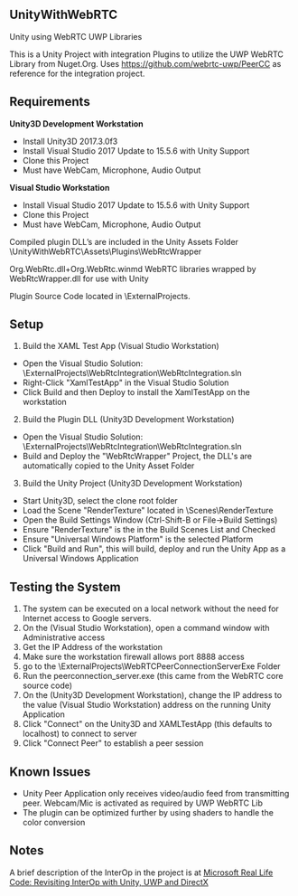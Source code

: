 ## UnityWithWebRTC
Unity using WebRTC UWP Libraries

This is a Unity Project with integration Plugins to utilize the UWP WebRTC Library from Nuget.Org.
Uses https://github.com/webrtc-uwp/PeerCC as reference for the integration project.

## Requirements

**Unity3D Development Workstation**
* Install Unity3D 2017.3.0f3
* Install Visual Studio 2017 Update to 15.5.6 with Unity Support
* Clone this Project
* Must have WebCam, Microphone, Audio Output

**Visual Studio Workstation**
* Install Visual Studio 2017 Update to 15.5.6 with Unity Support
* Clone this Project
* Must have WebCam, Microphone, Audio Output

Compiled plugin DLL’s are included in the Unity Assets Folder \\UnityWithWebRTC\\Assets\\Plugins\\WebRtcWrapper

Org.WebRtc.dll+Org.WebRtc.winmd WebRTC libraries wrapped by WebRtcWrapper.dll for use with Unity

Plugin Source Code located in \\ExternalProjects.

## Setup

1. Build the XAML Test App (Visual Studio Workstation)
  * Open the Visual Studio Solution: \\ExternalProjects\\WebRtcIntegration\\WebRtcIntegration.sln
  * Right-Click "XamlTestApp" in the Visual Studio Solution
  * Click Build and then Deploy to install the XamlTestApp on the workstation
2. Build the Plugin DLL (Unity3D Development Workstation)
  * Open the Visual Studio Solution: \\ExternalProjects\\WebRtcIntegration\\WebRtcIntegration.sln
  * Build and Deploy the "WebRtcWrapper" Project, the DLL's are automatically copied to the Unity Asset Folder
3. Build the Unity Project (Unity3D Development Workstation)
  * Start Unity3D, select the clone root folder
  * Load the Scene "RenderTexture" located in \\Scenes\\RenderTexture
  * Open the Build Settings Window (Ctrl-Shift-B or File->Build Settings)
  * Ensure "RenderTexture" is the in the Build Scenes List and Checked
  * Ensure "Universal Windows Platform" is the selected Platform
  * Click "Build and Run", this will build, deploy and run the Unity App as a Universal Windows Application

## Testing the System

1. The system can be executed on a local network without the need for Internet access to Google servers.
1. On the (Visual Studio Workstation), open a command window with Administrative access
1. Get the IP Address of the workstation
1. Make sure the workstation firewall allows port 8888 access
1. go to the \\ExternalProjects\\WebRTCPeerConnectionServerExe Folder
1. Run the peerconnection_server.exe (this came from the WebRTC core source code)
1. On the (Unity3D Development Workstation), change the IP address to the value (Visual Studio Workstation) address on the running Unity Application
1. Click "Connect" on the Unity3D and XAMLTestApp (this defaults to localhost) to connect to server
1. Click "Connect Peer" to establish a peer session


## Known Issues

* Unity Peer Application only receives video/audio feed from transmitting peer.  Webcam/Mic is activated as required by UWP WebRTC Lib
* The plugin can be optimized further by using shaders to handle the color conversion


## Notes

A brief description of the InterOp in the project is at [Microsoft Real Life Code: Revisiting InterOp with Unity, UWP and DirectX](https://www.microsoft.com/developerblog/2017/06/28/revisiting-interop-unity-uwp-directx/)

